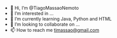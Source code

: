 - 👋 Hi, I’m @TiagoMassaoNemoto
- 👀 I’m interested in ...
- 🌱 I’m currently learning Java, Python and HTML
- 💞️ I’m looking to collaborate on ...
- 📫 How to reach me timassao@gmail.com

<!---
TiagoMassaoNemoto/TiagoMassaoNemoto is a ✨ special ✨ repository because its `README.md` (this file) appears on your GitHub profile.
You can click the Preview link to take a look at your changes.
--->
